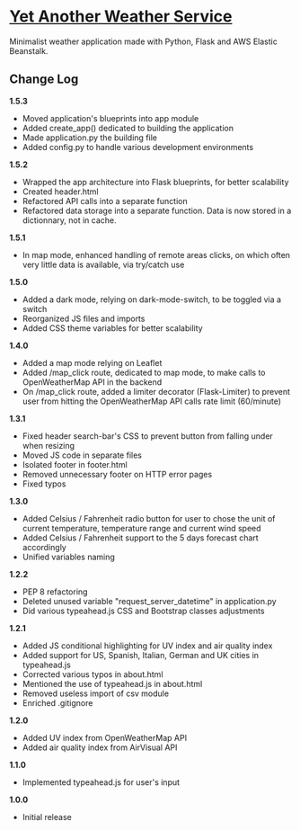 # [Yet Another Weather Service](http://yaws.me)
Minimalist weather application made with Python, Flask and AWS Elastic Beanstalk.

## Change Log
__1.5.3__
- Moved application's blueprints into app module
- Added create_app() dedicated to building the application 
- Made application.py the building file
- Added config.py to handle various development environments 

__1.5.2__
- Wrapped the app architecture into Flask blueprints, for better scalability
- Created header.html
- Refactored API calls into a separate function
- Refactored data storage into a separate function. Data is now stored in a dictionnary, not in cache.

__1.5.1__
- In map mode, enhanced handling of remote areas clicks, on which often very little data is available, via try/catch use

__1.5.0__
- Added a dark mode, relying on dark-mode-switch, to be toggled via a switch
- Reorganized JS files and imports
- Added CSS theme variables for better scalability

__1.4.0__
- Added a map mode relying on Leaflet
- Added /map_click route, dedicated to map mode, to make calls to OpenWeatherMap API in the backend
- On /map_click route, added a limiter decorator (Flask-Limiter) to prevent user from hitting the OpenWeatherMap API calls rate limit (60/minute)

__1.3.1__
- Fixed header search-bar's CSS to prevent button from falling under when resizing
- Moved JS code in separate files
- Isolated footer in footer.html
- Removed unnecessary footer on HTTP error pages
- Fixed typos

__1.3.0__
- Added  Celsius / Fahrenheit radio button for user to chose the unit of current temperature, temperature range and current wind speed 
- Added Celsius / Fahrenheit support to the 5 days forecast chart accordingly
- Unified variables naming 

__1.2.2__
- PEP 8 refactoring
- Deleted unused variable "request_server_datetime" in application.py
- Did various typeahead.js CSS and Bootstrap classes adjustments

__1.2.1__
- Added JS conditional highlighting for UV index and air quality index
- Added support for US, Spanish, Italian, German and UK cities in typeahead.js
- Corrected various typos in about.html
- Mentioned the use of typeahead.js in about.html
- Removed useless import of csv module
- Enriched .gitignore

__1.2.0__
- Added UV index from OpenWeatherMap API 
- Added air quality index from AirVisual API

__1.1.0__
- Implemented typeahead.js for user's input

__1.0.0__
- Initial release

